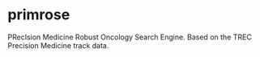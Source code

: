 # primrose
PRecIsion Medicine Robust Oncology Search Engine. Based on the TREC Precision Medicine track data.
